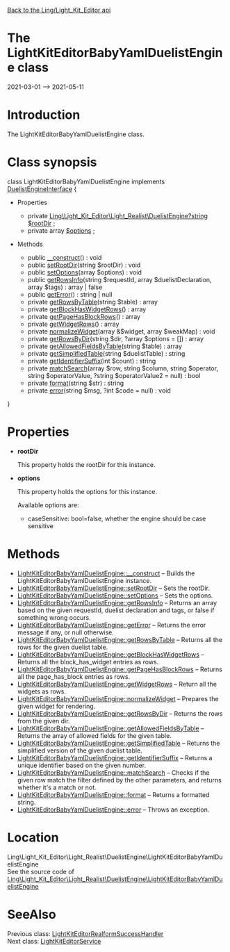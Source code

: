 [Back to the Ling/Light_Kit_Editor api](https://github.com/lingtalfi/Light_Kit_Editor/blob/master/doc/api/Ling/Light_Kit_Editor.md)



The LightKitEditorBabyYamlDuelistEngine class
================
2021-03-01 --> 2021-05-11






Introduction
============

The LightKitEditorBabyYamlDuelistEngine class.



Class synopsis
==============


class <span class="pl-k">LightKitEditorBabyYamlDuelistEngine</span> implements [DuelistEngineInterface](https://github.com/lingtalfi/Light_Realist/blob/master/doc/api/Ling/Light_Realist/DuelistEngine/DuelistEngineInterface.md) {

- Properties
    - private [Ling\Light_Kit_Editor\Light_Realist\DuelistEngine\?string](https://github.com/lingtalfi/Light_Kit_Editor/blob/master/doc/api/Ling/Light_Kit_Editor/Light_Realist/DuelistEngine/?string.md) [$rootDir](#property-rootDir) ;
    - private array [$options](#property-options) ;

- Methods
    - public [__construct](https://github.com/lingtalfi/Light_Kit_Editor/blob/master/doc/api/Ling/Light_Kit_Editor/Light_Realist/DuelistEngine/LightKitEditorBabyYamlDuelistEngine/__construct.md)() : void
    - public [setRootDir](https://github.com/lingtalfi/Light_Kit_Editor/blob/master/doc/api/Ling/Light_Kit_Editor/Light_Realist/DuelistEngine/LightKitEditorBabyYamlDuelistEngine/setRootDir.md)(string $rootDir) : void
    - public [setOptions](https://github.com/lingtalfi/Light_Kit_Editor/blob/master/doc/api/Ling/Light_Kit_Editor/Light_Realist/DuelistEngine/LightKitEditorBabyYamlDuelistEngine/setOptions.md)(array $options) : void
    - public [getRowsInfo](https://github.com/lingtalfi/Light_Kit_Editor/blob/master/doc/api/Ling/Light_Kit_Editor/Light_Realist/DuelistEngine/LightKitEditorBabyYamlDuelistEngine/getRowsInfo.md)(string $requestId, array $duelistDeclaration, array $tags) : array | false
    - public [getError](https://github.com/lingtalfi/Light_Kit_Editor/blob/master/doc/api/Ling/Light_Kit_Editor/Light_Realist/DuelistEngine/LightKitEditorBabyYamlDuelistEngine/getError.md)() : string | null
    - private [getRowsByTable](https://github.com/lingtalfi/Light_Kit_Editor/blob/master/doc/api/Ling/Light_Kit_Editor/Light_Realist/DuelistEngine/LightKitEditorBabyYamlDuelistEngine/getRowsByTable.md)(string $table) : array
    - private [getBlockHasWidgetRows](https://github.com/lingtalfi/Light_Kit_Editor/blob/master/doc/api/Ling/Light_Kit_Editor/Light_Realist/DuelistEngine/LightKitEditorBabyYamlDuelistEngine/getBlockHasWidgetRows.md)() : array
    - private [getPageHasBlockRows](https://github.com/lingtalfi/Light_Kit_Editor/blob/master/doc/api/Ling/Light_Kit_Editor/Light_Realist/DuelistEngine/LightKitEditorBabyYamlDuelistEngine/getPageHasBlockRows.md)() : array
    - private [getWidgetRows](https://github.com/lingtalfi/Light_Kit_Editor/blob/master/doc/api/Ling/Light_Kit_Editor/Light_Realist/DuelistEngine/LightKitEditorBabyYamlDuelistEngine/getWidgetRows.md)() : array
    - private [normalizeWidget](https://github.com/lingtalfi/Light_Kit_Editor/blob/master/doc/api/Ling/Light_Kit_Editor/Light_Realist/DuelistEngine/LightKitEditorBabyYamlDuelistEngine/normalizeWidget.md)(array &$widget, array $weakMap) : void
    - private [getRowsByDir](https://github.com/lingtalfi/Light_Kit_Editor/blob/master/doc/api/Ling/Light_Kit_Editor/Light_Realist/DuelistEngine/LightKitEditorBabyYamlDuelistEngine/getRowsByDir.md)(string $dir, ?array $options = []) : array
    - private [getAllowedFieldsByTable](https://github.com/lingtalfi/Light_Kit_Editor/blob/master/doc/api/Ling/Light_Kit_Editor/Light_Realist/DuelistEngine/LightKitEditorBabyYamlDuelistEngine/getAllowedFieldsByTable.md)(string $table) : array
    - private [getSimplifiedTable](https://github.com/lingtalfi/Light_Kit_Editor/blob/master/doc/api/Ling/Light_Kit_Editor/Light_Realist/DuelistEngine/LightKitEditorBabyYamlDuelistEngine/getSimplifiedTable.md)(string $duelistTable) : string
    - private [getIdentifierSuffix](https://github.com/lingtalfi/Light_Kit_Editor/blob/master/doc/api/Ling/Light_Kit_Editor/Light_Realist/DuelistEngine/LightKitEditorBabyYamlDuelistEngine/getIdentifierSuffix.md)(int $count) : string
    - private [matchSearch](https://github.com/lingtalfi/Light_Kit_Editor/blob/master/doc/api/Ling/Light_Kit_Editor/Light_Realist/DuelistEngine/LightKitEditorBabyYamlDuelistEngine/matchSearch.md)(array $row, string $column, string $operator, string $operatorValue, ?string $operatorValue2 = null) : bool
    - private [format](https://github.com/lingtalfi/Light_Kit_Editor/blob/master/doc/api/Ling/Light_Kit_Editor/Light_Realist/DuelistEngine/LightKitEditorBabyYamlDuelistEngine/format.md)(string $str) : string
    - private [error](https://github.com/lingtalfi/Light_Kit_Editor/blob/master/doc/api/Ling/Light_Kit_Editor/Light_Realist/DuelistEngine/LightKitEditorBabyYamlDuelistEngine/error.md)(string $msg, ?int $code = null) : void

}




Properties
=============

- <span id="property-rootDir"><b>rootDir</b></span>

    This property holds the rootDir for this instance.
    
    

- <span id="property-options"><b>options</b></span>

    This property holds the options for this instance.
    
    Available options are:
    
    - caseSensitive: bool=false, whether the engine should be case sensitive
    
    



Methods
==============

- [LightKitEditorBabyYamlDuelistEngine::__construct](https://github.com/lingtalfi/Light_Kit_Editor/blob/master/doc/api/Ling/Light_Kit_Editor/Light_Realist/DuelistEngine/LightKitEditorBabyYamlDuelistEngine/__construct.md) &ndash; Builds the LightKitEditorBabyYamlDuelistEngine instance.
- [LightKitEditorBabyYamlDuelistEngine::setRootDir](https://github.com/lingtalfi/Light_Kit_Editor/blob/master/doc/api/Ling/Light_Kit_Editor/Light_Realist/DuelistEngine/LightKitEditorBabyYamlDuelistEngine/setRootDir.md) &ndash; Sets the rootDir.
- [LightKitEditorBabyYamlDuelistEngine::setOptions](https://github.com/lingtalfi/Light_Kit_Editor/blob/master/doc/api/Ling/Light_Kit_Editor/Light_Realist/DuelistEngine/LightKitEditorBabyYamlDuelistEngine/setOptions.md) &ndash; Sets the options.
- [LightKitEditorBabyYamlDuelistEngine::getRowsInfo](https://github.com/lingtalfi/Light_Kit_Editor/blob/master/doc/api/Ling/Light_Kit_Editor/Light_Realist/DuelistEngine/LightKitEditorBabyYamlDuelistEngine/getRowsInfo.md) &ndash; Returns an array based on the given requestId, duelist declaration and tags, or false if something wrong occurs.
- [LightKitEditorBabyYamlDuelistEngine::getError](https://github.com/lingtalfi/Light_Kit_Editor/blob/master/doc/api/Ling/Light_Kit_Editor/Light_Realist/DuelistEngine/LightKitEditorBabyYamlDuelistEngine/getError.md) &ndash; Returns the error message if any, or null otherwise.
- [LightKitEditorBabyYamlDuelistEngine::getRowsByTable](https://github.com/lingtalfi/Light_Kit_Editor/blob/master/doc/api/Ling/Light_Kit_Editor/Light_Realist/DuelistEngine/LightKitEditorBabyYamlDuelistEngine/getRowsByTable.md) &ndash; Returns all the rows for the given duelist table.
- [LightKitEditorBabyYamlDuelistEngine::getBlockHasWidgetRows](https://github.com/lingtalfi/Light_Kit_Editor/blob/master/doc/api/Ling/Light_Kit_Editor/Light_Realist/DuelistEngine/LightKitEditorBabyYamlDuelistEngine/getBlockHasWidgetRows.md) &ndash; Returns all the block_has_widget entries as rows.
- [LightKitEditorBabyYamlDuelistEngine::getPageHasBlockRows](https://github.com/lingtalfi/Light_Kit_Editor/blob/master/doc/api/Ling/Light_Kit_Editor/Light_Realist/DuelistEngine/LightKitEditorBabyYamlDuelistEngine/getPageHasBlockRows.md) &ndash; Returns all the page_has_block entries as rows.
- [LightKitEditorBabyYamlDuelistEngine::getWidgetRows](https://github.com/lingtalfi/Light_Kit_Editor/blob/master/doc/api/Ling/Light_Kit_Editor/Light_Realist/DuelistEngine/LightKitEditorBabyYamlDuelistEngine/getWidgetRows.md) &ndash; Return all the widgets as rows.
- [LightKitEditorBabyYamlDuelistEngine::normalizeWidget](https://github.com/lingtalfi/Light_Kit_Editor/blob/master/doc/api/Ling/Light_Kit_Editor/Light_Realist/DuelistEngine/LightKitEditorBabyYamlDuelistEngine/normalizeWidget.md) &ndash; Prepares the given widget for rendering.
- [LightKitEditorBabyYamlDuelistEngine::getRowsByDir](https://github.com/lingtalfi/Light_Kit_Editor/blob/master/doc/api/Ling/Light_Kit_Editor/Light_Realist/DuelistEngine/LightKitEditorBabyYamlDuelistEngine/getRowsByDir.md) &ndash; Returns the rows from the given dir.
- [LightKitEditorBabyYamlDuelistEngine::getAllowedFieldsByTable](https://github.com/lingtalfi/Light_Kit_Editor/blob/master/doc/api/Ling/Light_Kit_Editor/Light_Realist/DuelistEngine/LightKitEditorBabyYamlDuelistEngine/getAllowedFieldsByTable.md) &ndash; Returns the array of allowed fields for the given table.
- [LightKitEditorBabyYamlDuelistEngine::getSimplifiedTable](https://github.com/lingtalfi/Light_Kit_Editor/blob/master/doc/api/Ling/Light_Kit_Editor/Light_Realist/DuelistEngine/LightKitEditorBabyYamlDuelistEngine/getSimplifiedTable.md) &ndash; Returns the simplified version of the given duelist table.
- [LightKitEditorBabyYamlDuelistEngine::getIdentifierSuffix](https://github.com/lingtalfi/Light_Kit_Editor/blob/master/doc/api/Ling/Light_Kit_Editor/Light_Realist/DuelistEngine/LightKitEditorBabyYamlDuelistEngine/getIdentifierSuffix.md) &ndash; Returns a unique identifier based on the given number.
- [LightKitEditorBabyYamlDuelistEngine::matchSearch](https://github.com/lingtalfi/Light_Kit_Editor/blob/master/doc/api/Ling/Light_Kit_Editor/Light_Realist/DuelistEngine/LightKitEditorBabyYamlDuelistEngine/matchSearch.md) &ndash; Checks if the given row match the filter defined by the other parameters, and returns whether it's a match or not.
- [LightKitEditorBabyYamlDuelistEngine::format](https://github.com/lingtalfi/Light_Kit_Editor/blob/master/doc/api/Ling/Light_Kit_Editor/Light_Realist/DuelistEngine/LightKitEditorBabyYamlDuelistEngine/format.md) &ndash; Returns a formatted string.
- [LightKitEditorBabyYamlDuelistEngine::error](https://github.com/lingtalfi/Light_Kit_Editor/blob/master/doc/api/Ling/Light_Kit_Editor/Light_Realist/DuelistEngine/LightKitEditorBabyYamlDuelistEngine/error.md) &ndash; Throws an exception.





Location
=============
Ling\Light_Kit_Editor\Light_Realist\DuelistEngine\LightKitEditorBabyYamlDuelistEngine<br>
See the source code of [Ling\Light_Kit_Editor\Light_Realist\DuelistEngine\LightKitEditorBabyYamlDuelistEngine](https://github.com/lingtalfi/Light_Kit_Editor/blob/master/Light_Realist/DuelistEngine/LightKitEditorBabyYamlDuelistEngine.php)



SeeAlso
==============
Previous class: [LightKitEditorRealformSuccessHandler](https://github.com/lingtalfi/Light_Kit_Editor/blob/master/doc/api/Ling/Light_Kit_Editor/Light_Realform/SuccessHandler/LightKitEditorRealformSuccessHandler.md)<br>Next class: [LightKitEditorService](https://github.com/lingtalfi/Light_Kit_Editor/blob/master/doc/api/Ling/Light_Kit_Editor/Service/LightKitEditorService.md)<br>
